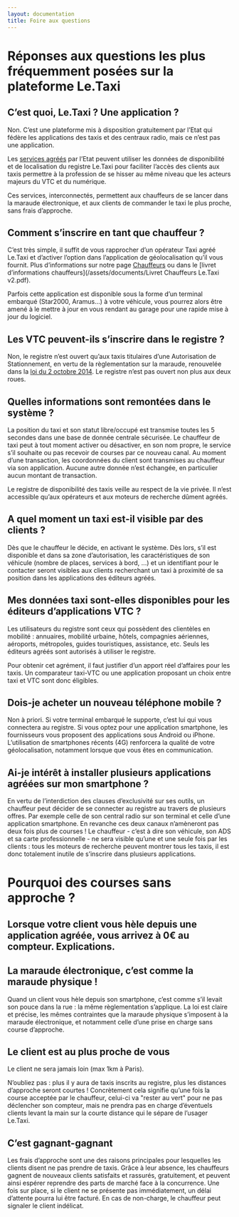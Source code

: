 ```yaml
---
layout: documentation
title: Foire aux questions
---
```


# Réponses aux questions les plus fréquemment posées sur la plateforme Le.Taxi
## C’est quoi, Le.Taxi ? Une application ?

Non. C’est une plateforme mis à disposition gratuitement par l’Etat qui fédère les applications des taxis et des centraux radio, mais ce n’est pas une application.

Les [services agréés](/partners.html) par l’Etat peuvent utiliser les données de disponibilité et de localisation du registre Le.Taxi pour faciliter l’accès des clients aux taxis permettre à la profession de se hisser au même niveau que les acteurs majeurs du VTC et du numérique.

Ces services, interconnectés, permettent aux chauffeurs de se lancer dans la maraude électronique, et aux clients de commander le taxi le plus proche, sans frais d’approche.

## Comment s’inscrire en tant que chauffeur ?

C’est très simple, il suffit de vous rapprocher d’un opérateur Taxi agréé Le.Taxi et d’activer l’option dans l’application de géolocalisation qu’il vous fournit. Plus d’informations sur notre page [Chauffeurs](/drivers.html) ou dans le [livret d’informations chauffeurs](/assets/documents/Livret Chauffeurs Le.Taxi v2.pdf).

Parfois cette application est disponible sous la forme d’un terminal embarqué (Star2000, Aramus…) à votre véhicule, vous pourrez alors être amené à le mettre à jour en vous rendant au garage pour une rapide mise à jour du logiciel.

## Les VTC peuvent-ils s’inscrire dans le registre ?

Non, le registre n’est ouvert qu’aux taxis titulaires d’une Autorisation de Stationnement, en vertu de la règlementation sur la maraude, renouvelée dans la [loi du 2 octobre 2014](http://legifrance.gouv.fr/affichTexte.do?cidTexte=JORFTEXT000029527162&categorieLien=id). Le registre n’est pas ouvert non plus aux deux roues.

## Quelles informations sont remontées dans le système ?

La position du taxi et son statut libre/occupé est transmise toutes les 5 secondes dans une base de donnée centrale sécurisée. Le chauffeur de taxi peut à tout moment activer ou désactiver, en son nom propre, le service s’il souhaite ou pas recevoir de courses par ce nouveau canal. Au moment d’une transaction, les coordonnées du client sont transmises au chauffeur via son application. Aucune autre donnée n’est échangée, en particulier aucun montant de transaction.

Le registre de disponibilité des taxis veille au respect de la vie privée. Il n’est accessible qu’aux opérateurs et aux moteurs de recherche dûment agréés.

## A quel moment un taxi est-il visible par des clients ?

Dès que le chauffeur le décide, en activant le système. Dès lors, s’il est disponible et dans sa zone d’autorisation, les caractéristiques de son véhicule (nombre de places, services à bord, ...) et un identifiant pour le contacter seront visibles aux clients recherchant un taxi à proximité de sa position dans les applications des éditeurs agréés.

## Mes données taxi sont-elles disponibles pour les éditeurs d’applications VTC ?

Les utilisateurs du registre sont ceux qui possèdent des clientèles en mobilité : annuaires, mobilité urbaine, hôtels, compagnies aériennes, aéroports, métropoles, guides touristiques, assistance, etc. Seuls les éditeurs agréés sont autorisés à utiliser le registre.

Pour obtenir cet agrément, il faut justifier d’un apport réel d’affaires pour les taxis. Un comparateur taxi-VTC ou une application proposant un choix entre taxi et VTC sont donc éligibles. 

## Dois-je acheter un nouveau téléphone mobile ?

Non à priori. Si votre terminal embarqué le supporte, c’est lui qui vous connectera au registre. Si vous optez pour une application smartphone, les fournisseurs vous proposent des applications sous Android ou iPhone. L’utilisation de smartphones récents (4G) renforcera la qualité de votre géolocalisation, notamment lorsque que vous êtes en communication.

## Ai-je intérêt à installer plusieurs applications agréées sur mon smartphone ?

En vertu de l’interdiction des clauses d’exclusivité sur ses outils, un chauffeur peut décider de se connecter au registre au travers de plusieurs offres. Par exemple celle de son central radio sur son terminal et celle d’une application smartphone. En revanche ces deux canaux n’amèneront pas deux fois plus de courses ! Le chauffeur - c’est à dire son véhicule, son ADS et sa carte professionnelle - ne sera visible qu’une et une seule fois par les clients : tous les moteurs de recherche peuvent montrer tous les taxis, il est donc totalement inutile de s’inscrire dans plusieurs applications.

# Pourquoi des courses sans approche ?
## Lorsque votre client vous hèle depuis une application agréée, vous arrivez à 0€ au compteur. Explications.
## La maraude électronique, c’est comme la maraude physique !

Quand un client vous hèle depuis son smartphone, c’est comme s’il levait son pouce dans la rue : la même règlementation s’applique. La loi est claire et précise, les mêmes contraintes que la maraude physique s’imposent à la maraude électronique, et notamment celle d’une prise en charge sans course d’approche.

## Le client est au plus proche de vous

Le client ne sera jamais loin (max 1km à Paris).

N’oubliez pas : plus il y aura de taxis inscrits au registre, plus les distances d’approche seront courtes ! Concrètement cela signifie qu’une fois la course acceptée par le chauffeur, celui-ci va "rester au vert" pour ne pas déclencher son compteur, mais ne prendra pas en charge d’éventuels clients levant la main sur la courte distance qui le sépare de l’usager Le.Taxi.

## C’est gagnant-gagnant

Les frais d’approche sont une des raisons principales pour lesquelles les clients disent ne pas prendre de taxis. Grâce à leur absence, les chauffeurs gagnent de nouveaux clients satisfaits et rassurés, gratuitement, et peuvent ainsi espérer reprendre des parts de marché face à la concurrence. Une fois sur place, si le client ne se présente pas immédiatement, un délai d’attente pourra lui être facturé. En cas de non-charge, le chauffeur peut signaler le client indélicat.